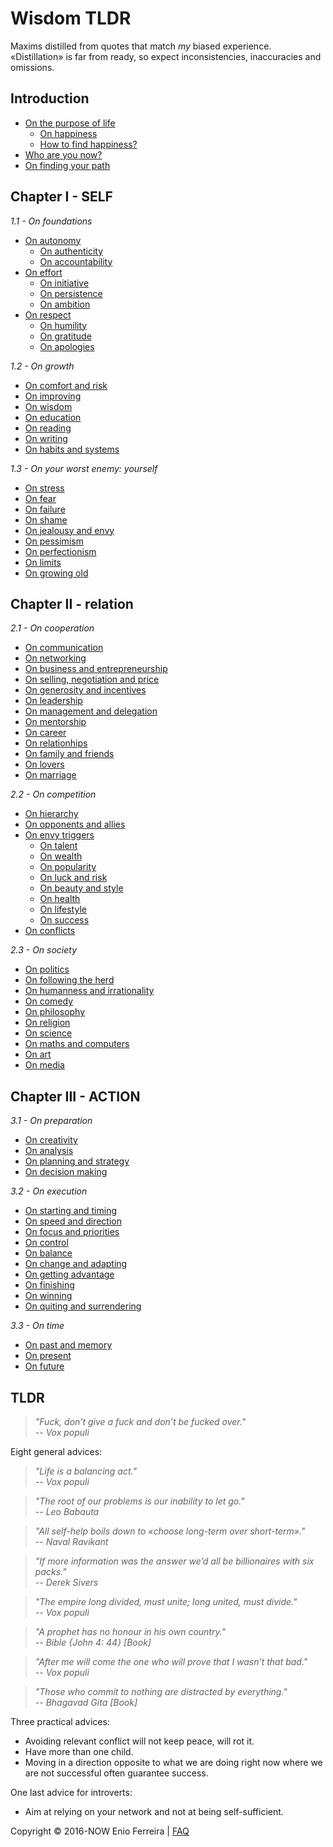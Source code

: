 # Wisdom TLDR

Maxims distilled from quotes that match *my* biased experience.  
«Distillation» is far from ready, so expect inconsistencies, inaccuracies and omissions.

<!--
Distillation of a decade of self-help books and browsing procrastination.
Principles on difficult subjects / Concise answers to difficult questions
-->

## Introduction

- [On the purpose of life](/chapters/0_introduction.md#on-happiness)
	- [On happiness](/chapters/0_introduction.md#on-happiness)
	- [How to find happiness?](/chapters/0_introduction.md#how-to-find-happiness)
- [Who are you now?](/chapters/0_introduction.md#who-are-you)
- [On finding your path](/chapters/0_introduction.md#on-finding-your-path)






## Chapter I - SELF

*1.1 - On foundations*
- [On autonomy](/chapters/1-1_self_foundations.md#on-autonomy)
	- [On authenticity](/chapters/1-1_self_foundations.md#on-authenticity)
	- [On accountability](/chapters/1-1_self_foundations.md#on-accountability)
- [On effort](/chapters/1-1_self_foundations.md#on-effort)
	- [On initiative](/chapters/1-1_self_foundations.md#on-initiative)
	- [On persistence](/chapters/1-1_self_foundations.md#on-persistence)
	- [On ambition](/chapters/1-1_self_foundations.md#on-ambition)
- [On respect](/chapters/1-1_self_foundations.md#on-humility)
	- [On humility](/chapters/1-1_self_foundations.md#on-humility)
	- [On gratitude](/chapters/1-1_self_foundations.md#on-gratitude)
	- [On apologies](/chapters/1-1_self_foundations.md#on-apologies)

*1.2 - On growth*
- [On comfort and risk](/chapters/1-2_self_growth.md#on-comfort-and-risk)
- [On improving](/chapters/1-2_self_growth.md#on-improving)
- [On wisdom](/chapters/1-2_self_growth.md#on-wisdom)
- [On education](/chapters/1-2_self_growth.md#on-education)
- [On reading](/chapters/1-2_self_growth.md#on-reading)
- [On writing](/chapters/1-2_self_growth.md#on-writing)
- [On habits and systems](/chapters/1-2_self_growth.md#on-habits-and-systems)

*1.3 - On your worst enemy: yourself*
- [On stress](/chapters/1-3_self_inner_enemy.md#on-stress-and-health)
- [On fear](/chapters/1-3_self_inner_enemy.md#on-fear-and-excuses)
- [On failure](/chapters/1-3_self_inner_enemy.md#on-failure-mistakes-and-anger)
- [On shame](/chapters/1-3_self_inner_enemy.md#on-shame-confidence-and-validation)
- [On jealousy and envy](/chapters/1-3_self_inner_enemy.md#on-jealousy-and-envy)
- [On pessimism](/chapters/1-3_self_inner_enemy.md#on-pessimism)
- [On perfectionism](/chapters/1-3_self_inner_enemy.md#on-perfectionism)
- [On limits](/chapters/1-3_self_inner_enemy.md#on-limits)
- [On growing old](/chapters/ch1-3_self_inner-enemy.md#on-growing-old)






## Chapter II - relation

*2.1 - On cooperation*
- [On communication](/chapters/2-1_relation_cooperation.md#on-communication)
- [On networking](/chapters/2-1_relation_cooperation.md#on-networking)
- [On business and entrepreneurship](/chapters/2-1_relation_cooperation.md#on-business-and-entrepreneurship)
- [On selling, negotiation and price](/chapters/2-1_relation_cooperation.md#on-selling-negotiation-and-price)
- [On generosity and incentives](/chapters/2-1_relation_cooperation.md#on-generosity-and-incentives)
- [On leadership](/chapters/2-1_relation_cooperation.md#on-leadership)
- [On management and delegation](/chapters/2-1_relation_cooperation.md#on-management-and-delegation)
- [On mentorship](/chapters/2-1_relation_cooperation.md#on-mentorship)
- [On career](/chapters2-1_relation_cooperations.md#on-career)
- [On relationhips](/chapters/2-1_relation_cooperation.md#on-relationhips)
- [On family and friends](/chapters/2-1_relation_cooperation.md#on-family-and-friends)
- [On lovers](/chapters/2-1_relation_cooperation.md#on-lovers)
- [On marriage](/chapters/2-1_relation_cooperation.md#on-marriage)

*2.2 - On competition*
- [On hierarchy](/chapters/2-2_relation_competition.md#on-hierarchy)
- [On opponents and allies](/chapters/2-2_relation_competition.md#on-opponents-and-allies)
- [On envy triggers]()
	- [On talent](/chapters/2-2_relation_competition.md#on-talent)
	- [On wealth](/chapters/2-2_relation_competition.md#on-wealth)
	- [On popularity](/chapters/2-2_relation_competition.md#on-popularity)
	- [On luck and risk](/chapters/2-2_relation_competition.md#on-luck-and-risk)
	- [On beauty and style](/chapters/2-2_relation_competition.md#on-beauty-and-style)
	- [On health](/chapters/2-2_relation_competition.md#on-health)
	- [On lifestyle](/chapters/2-2_relation_competition.md#on-lifestyle)
	- [On success](/chapters/2-2_relation_competition.md#on-success)
- [On conflicts](/chapters/2-2_relation_competition.md#on-conflicts)

*2.3 - On society*
- [On politics](/chapters/2-3_relation_society.md#on-society-and-politics)
- [On following the herd](/chapters/2-3_relation_society.md#on-following-the-herd)
- [On humanness and irrationality](/chapters/2-3_relation_society.md#on-humanness-and-irrationality)
- [On comedy](/chapters/2-3_relation_society.md#on-comedy)
- [On philosophy](/chapters/2-3_relation_society.md#on-philosophy)
- [On religion](/chapters/2-3_relation_society.md#on-religion)
- [On science](/chapters/2-3_relation_society.md#on-science)
- [On maths and computers](/chapters/2-3_relation_society.md#on-maths-and-computers)
- [On art](/chapters/2-3_relation_society.md#on-art)
- [On media](/chapters/2-3_relation_society.md#on-media)






## Chapter III - ACTION

*3.1 - On preparation*
- [On creativity](/chapters/3-1_action_preparation.md#on-creativity)
- [On analysis](/chapters/3-1_action_preparation.md#on-analysis)
- [On planning and strategy](/chapters/3-1_action_preparation.md#on-planning-and-strategy)
- [On decision making](/chapters/3-1_action_preparation.md#on-decision-making)

*3.2 - On execution*
- [On starting and timing](/chapters/3-2_action_execution.md#on-starting-and-timing)
- [On speed and direction](/chapters/3-2_action_execution.md#on-speed-and-direction)
- [On focus and priorities](/chapters/3-2_action_execution.md#on-focus-and-priorities)
- [On control](/chapters/3-2_action_execution.md#on-control)
- [On balance](/chapters/3-2_action_execution.md#on-balance)
- [On change and adapting](/chapters/3-2_action_execution.md#on-change-and-adapting)
- [On getting advantage](/chapters/3-2_action_execution.md#on-getting-advantage)
- [On finishing](/cfsuchapters/3-2_action_execution.md#on-finishing)
- [On winning](/chapters/3-2_action_execution.md#on-winning)
- [On quiting and surrendering](/chapters/3-2_action_execution.md#on-quiting-and-surrendering)

*3.3 - On time*
- [On past and memory](/chapters/3-3_action_time.md#on-past-and-memory)
- [On present](/chapters/3-3_action_time.md#on-present)
- [On future](/chapters/3-3_action_time.md#on-future)






## TLDR

> *"Fuck, don’t give a fuck and don’t be fucked over."  
-- Vox populi*

Eight general advices:

> *"Life is a balancing act."  
-- Vox populi*

> *"The root of our problems is our inability to let go."  
-- Leo Babauta*

> *"All self-help boils down to «choose long-term over short-term»."  
-- Naval Ravikant*

> *"If more information was the answer we’d all be billionaires with six packs."  
-- Derek Sivers*

> *"The empire long divided, must unite; long united, must divide."  
-- Vox populi*

> *"A prophet has no honour in his own country."  
-- Bible {John 4: 44} [Book]*

> *"After me will come the one who will prove that I wasn’t that bad."  
-- Vox populi*

> *"Those who commit to nothing are distracted by everything."  
-- Bhagavad Gita [Book]*

Three practical advices:  

- Avoiding relevant conflict will not keep peace, will rot it.
- Have more than one child.  
- Moving in a direction opposite to what we are doing right now where we are not successful often guarantee success.

One last advice for introverts:

- Aim at relying on your network and not at being self-sufficient.

Copyright © 2016-NOW Enio Ferreira | [FAQ](FAQ.md)
